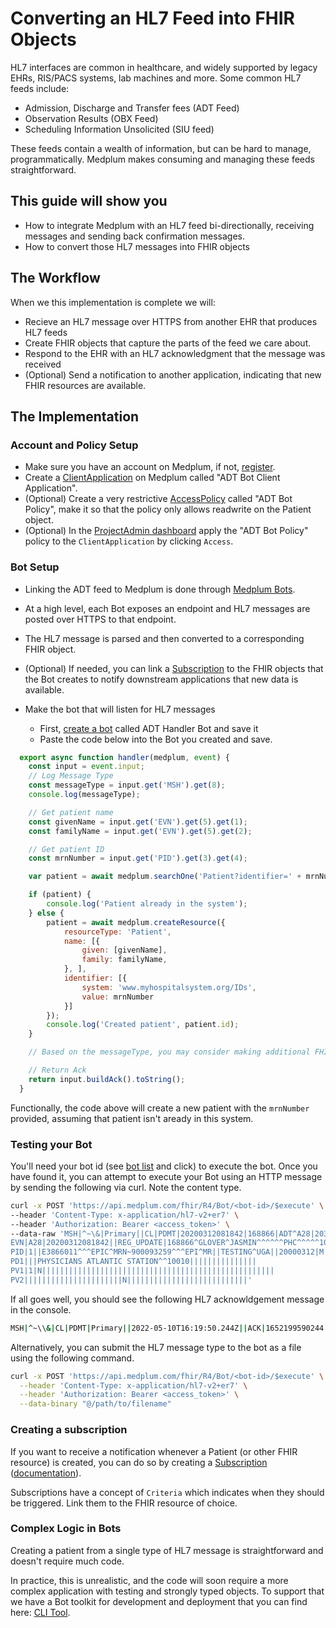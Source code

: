 
# Converting an HL7 Feed into FHIR Objects

HL7 interfaces are common in healthcare, and widely supported by legacy EHRs, RIS/PACS systems, lab machines and more.  Some common HL7 feeds include:

* Admission, Discharge and Transfer fees (ADT Feed)
* Observation Results (OBX Feed)
* Scheduling Information Unsolicited (SIU feed)

These feeds contain a wealth of information, but can be hard to manage, programmatically.  Medplum makes consuming and managing these feeds straightforward.

## This guide will show you

* How to integrate Medplum with an HL7 feed bi-directionally, receiving messages and sending back confirmation messages.
* How to convert those HL7 messages into FHIR objects

## The Workflow

When we this implementation is complete we will:

* Recieve an HL7 message over HTTPS from another EHR that produces HL7 feeds
* Create FHIR objects that capture the parts of the feed we care about.
* Respond to the EHR with an HL7 acknowledgment that the message was received
* (Optional) Send a notification to another application, indicating that new FHIR resources are available.

## The Implementation

### Account and Policy Setup

* Make sure you have an account on Medplum, if not, [register](https://app.medplum.com/register).
* Create a [ClientApplication](https://app.medplum.com/admin/project) on Medplum called "ADT Bot Client Application".
* (Optional) Create a very restrictive [AccessPolicy](https://app.medplum.com/AccessPolicy) called "ADT Bot Policy", make it so that the policy only allows readwrite on the Patient object.
* (Optional) In the [ProjectAdmin dashboard](https://app.medplum.com/admin/project) apply the "ADT Bot Policy" policy to the `ClientApplication` by clicking `Access`.

### Bot Setup

* Linking the ADT feed to Medplum is done through [Medplum Bots](https://app.medplum.com/Bot).
* At a high level, each Bot exposes an endpoint and HL7 messages are posted over HTTPS to that endpoint.
* The HL7 message is parsed and then converted to a corresponding FHIR object.  
* (Optional) If needed, you can link a [Subscription](https://app.medplum.com/Subscription) to the FHIR objects that the Bot creates to notify downstream applications that new data is available.

* Make the bot that will listen for HL7 messages
  * First, [create a bot](https://app.medplum.com/admin/project) called ADT Handler Bot and save it
  * Paste the code below into the Bot you created and save.

```js
  export async function handler(medplum, event) {
    const input = event.input;
    // Log Message Type
    const messageType = input.get('MSH').get(8);
    console.log(messageType);

    // Get patient name
    const givenName = input.get('EVN').get(5).get(1);
    const familyName = input.get('EVN').get(5).get(2);

    // Get patient ID
    const mrnNumber = input.get('PID').get(3).get(4);

    var patient = await medplum.searchOne('Patient?identifier=' + mrnNumber);

    if (patient) {
        console.log('Patient already in the system');
    } else {
        patient = await medplum.createResource({
            resourceType: 'Patient',
            name: [{
                given: [givenName],
                family: familyName,
            }, ],
            identifier: [{
                system: 'www.myhospitalsystem.org/IDs',
                value: mrnNumber
            }]
        });
        console.log('Created patient', patient.id);
    }

    // Based on the messageType, you may consider making additional FHIR objects here

    // Return Ack
    return input.buildAck().toString();
  }
```

Functionally, the code above will create a new patient with the `mrnNumber` provided, assuming that patient isn't aready in this system.

### Testing your Bot

You'll need your bot id (see [bot list](https://app.medplum.com/Bot) and click) to execute the bot. Once you have found it, you can attempt to execute your Bot using an HTTP message by sending the following via curl.  Note the content type.

```bash
curl -x POST 'https://api.medplum.com/fhir/R4/Bot/<bot-id>/$execute' \
--header 'Content-Type: x-application/hl7-v2+er7' \
--header 'Authorization: Bearer <access_token>' \
--data-raw 'MSH|^~\&|Primary||CL|PDMT|20200312081842|168866|ADT^A28|203598|T|2.3|||||||||||
EVN|A28|20200312081842||REG_UPDATE|168866^GLOVER^JASMIN^^^^^^PHC^^^^^10010||
PID|1||E3866011^^^EPIC^MRN~900093259^^^EPI^MR||TESTING^UGA||20000312|M|||^^^^^USA^P||||||||123-54-8888|||||N||||||N||
PD1|||PHYSICIANS ATLANTIC STATION^^10010|||||||||||||||
PV1|1|N||||||||||||||||||||||||||||||||||||||||||||||||||||
PV2||||||||||||||||||||||N|||||||||||||||||||||||||||'
```

If all goes well, you should see the following HL7 acknowldgement message in the console.

```bash
MSH|^~\\&|CL|PDMT|Primary||2022-05-10T16:19:50.244Z||ACK|1652199590244|P|2.5.1\rMSA|AA|203598|OK
```

Alternatively, you can submit the HL7 message type to the bot as a file using the following command.

```bash
curl -x POST 'https://api.medplum.com/fhir/R4/Bot/<bot-id>/$execute' \
  --header 'Content-Type: x-application/hl7-v2+er7' \
  --header 'Authorization: Bearer <access_token>' \
  --data-binary "@/path/to/filename"
```

### Creating a subscription

If you want to receive a notification whenever a Patient (or other FHIR resource) is created, you can do so by creating a [Subscription](https://docs.medplum.com/api/fhir/resources/subscription) ([documentation](https://docs.medplum.com/api/fhir/resources/subscription)).

Subscriptions have a concept of `Criteria` which indicates when they should be triggered.  Link them to the FHIR resource of choice.

### Complex Logic in Bots

Creating a patient from a single type of HL7 message is straightforward and doesn't require much code.

In practice, this is unrealistic, and the code will soon require a more complex application with testing and strongly typed objects.  To support that we have a Bot toolkit for development and deployment that you can find here: [CLI Tool](https://github.com/medplum/medplum-demo-bots).
